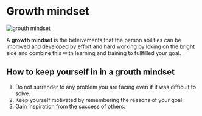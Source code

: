 # Growth mindset

![grouth mindset](https://tofasakademi.com/wp-content/uploads/2019/06/growth-mindset3.png)

A **growth mindset** is the beleivements that the person abilities can be improved and developed by effort and hard working by loking on the bright side and combine this with learning and training to fullfilled your goal.

## How to keep yourself in in a grouth mindset

1. Do not surrender to any problem you are facing even if it was difficult to solve.
2. Keep yourself motivated by remembering the reasons of your goal.
3. Gain inspiration from the success of others.
